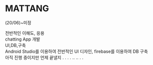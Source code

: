# MATTANG


(20/06)~미정<br>

전반적인 이해도, 응용<br>
chatting App 개발<br>
UI,DB,구축<br>
Android Studio를 이용하여 전반적인 UI 디자인, firebase를 이용하여 DB 구축<br>
아직 진행 중이지만 언제 끝낼지 . . . . .. .. . .<br>


